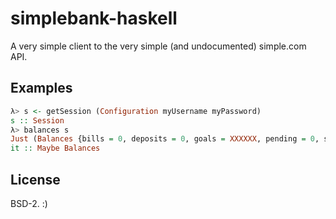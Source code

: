 # simplebank-haskell

A very simple client to the very simple (and undocumented) simple.com API.

## Examples

```haskell
λ> s <- getSession (Configuration myUsername myPassword)
s :: Session
λ> balances s
Just (Balances {bills = 0, deposits = 0, goals = XXXXXX, pending = 0, safeToSpend = XXXXXXX, total = XXXXXXXXX}
it :: Maybe Balances
```

## License

BSD-2. :)

